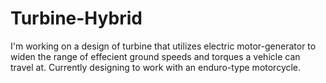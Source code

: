 # Turbine-Hybrid
I'm working on a design of turbine that utilizes electric motor-generator to widen 
the range of effecient ground speeds and torques a vehicle can travel at. Currently designing to work with
an enduro-type motorcycle.
